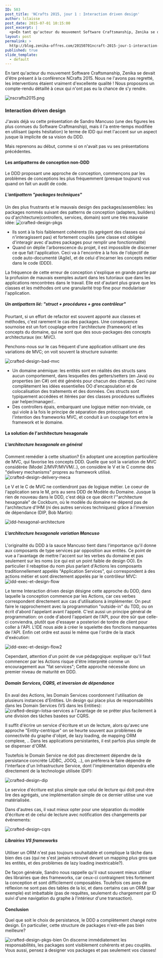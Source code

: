 ```yaml
---
ID: 503
post_title: 'NCrafts 2015, jour 1 : Interaction driven design'
author: lclaisse
post_date: 2015-07-01 10:15:00
post_excerpt: |
  <p>En tant qu'acteur du mouvement Software Craftsmanship, Zenika se devait d'être présent à la conférence NCrafts 2015. Nous ne l'avons pas regretté, les interventions étaient vraiment d'excellente qualité! Nous proposons un compte-rendu détaillé à ceux qui n'ont pas eu la chance de s'y rendre.</p> <p><img src="/public/_Claisse/ncraft2015/nscrafts2015.png" alt="nscrafts2015.png" style="display:block; margin:0 auto;" /></p>
layout: post
permalink: >
  http://blog.zenika-offres.com/20150701ncraft-2015-jour-1-interaction-driven-design/
published: true
slide_template:
  - default
---
```

En tant qu'acteur du mouvement Software Craftsmanship, Zenika se devait d'être présent à la conférence NCrafts 2015. Nous ne l'avons pas regretté, les interventions étaient vraiment d'excellente qualité ! Nous proposons un compte-rendu détaillé à ceux qui n'ont pas eu la chance de s'y rendre.

<!--more-->

<img src="/wp-content/uploads/2015/06/Ncrafts.jpg" alt="nscrafts2015.png" />
<h3>Interaction driven design</h3>
J'avais déjà vu cette présentation de Sandro Mancuso (une des figures les plus connues du Software Craftmanship), mais il l'a entre-temps modifiée en utilisant (après hésitation) le terme de IDD qui met l'accent sur un aspect jusque là implicite de sa vision du DDD.

Mais reprenons au début, comme si on n'avait pas vu ses présentations précédentes.
<h4>Les antipatterns de conception non-DDD</h4>
Le DDD proposant une approche de conception, commençons par les problèmes de conceptions les plus fréquemment (presque toujours) vus quand on fait un audit de code.
<h5>L'antipattern "packages techniques"</h5>
Un des plus frustrants et le mauvais design des packages/assemblies: les packages nommés suivant des patterns de conception (adapters, builders) ou d'architecture(controllers, services, domain) sont une très mauvaise idée:

<img src="/wp-content/uploads/2015/07/crafted-design-pkgs.jpg" alt="crafted-design-pkgs" />
<ul>
	<li>Ils sont à la fois faiblement cohérents (ils agrègent des classes qui n'interagissent pas) et fortement couplés (une classe est obligée d'interagir avec d'autres packages pour remplir une fonctionnalité)</li>
	<li>Quand on déplie l'arborescence du projet, il est impossible de discerner ce que fait l'application. Ceci va à l'encontre à la fois de l'objectif de code auto-documenté (Agile), et de celui d'incarner les concepts métier dans le code (DDD).</li>
</ul>
La fréquence de cette erreur de conception s'explique en grande partie par la profusion de mauvais exemples autant dans les tutoriaux que dans les applications rencontrées dans le travail. Elle est d'autant plus grave que les classes et les méthodes ont une granularité trop fine pour modulariser l'application.
<h5>Un antipattern lié: "struct + procédures + gros contrôleur"</h5>
Pourtant, si un effort de refactor est souvent apporté aux classes et méthodes, c'est rarement le cas des packages. Une conséquence sournoise est un fort couplage entre l'architecture (framework) et les concepts du domaine, qui ne sont que des sous-packages des concepts architecturaux (ex: MVC).

Penchons-nous sur le cas fréquent d'une application utilisant une des variations de MVC; on voit souvent la structure suivante:

<img src="/wp-content/uploads/2015/07/crafted-design-bad-mvc.jpg" alt="crafted-design-bad-mvc" />
<ul>
	<li>Un domaine anémique: les entités sont en réalités des structs sans aucun comportement, dans lesquelles des getters/setters (en Java) ou properties (en C#) ont été générés pour chacun des champs. Ceci ruine complètement les idées essentielles OO d'encapsulation et de colocalisation des traitements et des données. Ces structs sont typiquement accédées et itérées par des classes procédures suffixées par helper/manager/..</li>
	<li>Des controllers épais, embarquant une logique métier non-triviale, ce qui viole à la fois le principe de séparation des préoccupations et l'intention des frameworks MVC, et conduit à un couplage fort entre le framework et le domaine.</li>
</ul>
<h4>La solution de l'architecture hexagonale</h4>
<h5>L'architecture hexagonale en général</h5>
Comment remédier à cette situation? En adoptant une acception particulière de MVC, qui favorise les concepts DDD. Quelle que soit la variation de MVC considérée (Model 2/MVP/MVVM/..), on considère le V et le C comme des "delivery mechanisms" propres au framework utilisé.

<img src="/wp-content/uploads/2015/07/crafted-design-delivery-meca.jpg" alt="crafted-design-delivery-meca" />

Le V et le C de MVC ne contiendront pas de logique métier. Le coeur de l'application sera le M, pris au sens DDD de Modèle du Domaine. Jusque là rien de nouveau dans le DDD, c'est déjà ce que décrit l'"architecture hexagonale" de Cockburn, où le modèle du domaine ne dépend pas de l'architecture d'IHM (ni des autres services techniques) grâce à l'inversion de dépendance (DIP, Bob Martin):

<img src="/wp-content/uploads/2015/07/idd-hexagonal-architecture.png" alt="idd-hexagonal-architecture" />
<h5>L'architecture hexagonale variation Mancuso</h5>
L'originalité du DDD à la sauce Mancuso tient dans l'importance qu'il donne aux composants de type services par opposition aux entités. Ce point de vue a l'avantage de mettre l'accent sur les verbes du domaine et pas seulement sur les noms (ce qui est un point faible de design OO). En particulier il rebaptise du nom plus parlant d'Actions les composants traditionnellement appelés "Application Services", qui correspondent à des actions métier et sont directement appelés par le contrôleur MVC:

<img src="/wp-content/uploads/2015/07/idd-actions-pts-entree.png" alt="idd-exec-et-design-flow" />

Le terme Interaction driven design désigne cette approche du DDD, dans laquelle la conception commence par les Actions, car ces verbes correspondent directement aux cas d'utilisations à implémenter. On peut faire le rapprochement avec la programmation "outside-in" du TDD, ou on écrit d'abord l'appelant avant l'appelé. C'est aussi un principe général de programmation: on code d'abord l'appelant de l'API, pour être sûr que celle-ci conviendra, plutôt que d'essayer a posteriori de tordre de client pour coller à l'API. L'IDE nous aide à créer le squelette des fonctions manquantes de l'API. Enfin cet ordre est aussi le même que l'ordre de la stack d'exécution:

<img src="/wp-content/uploads/2015/07/idd-exec-et-design-flow2.png" alt="idd-exec-et-design-flow2" />

Cependant, attention d'un point de vue pédagogique: expliquer qu'il faut commencer par les Actions risque d'être interprété comme un encouragement aux "fat services"; Cette approche nécessite donc un premier niveau de maturité en DDD.
<h5>Domain Services, CQRS, et inversion de dépendance</h5>
En aval des Actions, les Domain Services coordonnent l'utilisation de plusieurs instances d'Entities. Un design qui place plus de responsabilités dans les Domain Services (VS dans les Entities): <img src="/wp-content/uploads/2015/07/crafted-design-lotsa-services.png" alt="crafted-design-lotsa-services" /> a l'avantage de se prêter plus facilement à une division des tâches basées sur CQRS.

Il suffit d'écrire un service d'écriture et un de lecture, alors qu'avec une approche "Entity-centrique" on se heurte souvent aux problèmes de connectivité du graphe d'objet, de lazy loading, de mapping ORM complexe, .. Dans les applications persistantes, il est parfois plus simple de se dispenser d'ORM.

Toutefois le Domain Service ne doit pas directement dépendre de la persistance concrète (JDBC, JOOQ, ..), on préfèrera le faire dépendre de l'interface d'un Infrastructure Service, dont l'implémentation dépendra elle directement de la technologie utilisée (DIP):

<img src="/wp-content/uploads/2015/07/crafted-design-dip.jpg" alt="crafted-design-dip" />

Le service d'écriture est plus simple que celui de lecture qui doit peut-être lire des agrégats, une implémentation simple de ce dernier utilise une vue matérialisée.

Dans d'autres cas, il vaut mieux opter pour une séparation du modèle d'écriture et de celui de lecture avec notification des changements par événements:

<img src="/wp-content/uploads/2015/07/crafted-design-cqrs.jpg" alt="crafted-design-cqrs" />
<h5>Librairies VS frameworks</h5>
Utiliser un ORM n'est pas toujours souhaitable et complique la tâche dans bien des cas (qui ne s'est jamais retrouvé devant un mapping plus gros que les entités, et des problèmes de lazy loading inextricable?).

De façon générale, Sandro nous rappelle qu'il vaut souvent mieux utiliser des librairies que des frameworks, car ceux-ci contraignent très fortement la conception et sont difficilement composables. Toutefois ces axes de réflexion ne sont pas des tables de la loi, et dans certains cas un ORM (par exemple) est imbattable (pas de requêtes, seulement du chargement par ID suivi d'une navigation du graphe à l'intérieur d'une transaction).
<h4>Conclusion</h4>
Quel que soit le choix de persistance, le DDD a complètement changé notre design. En particulier, cette structure de packages n'est-elle pas bien meilleure?

<img src="/wp-content/uploads/2015/07/crafted-design-pkgs-bien.jpg" alt="crafted-design-pkgs-bien" /> On discerne immédiatement les responsabilités, les packages sont visiblement cohérents et peu couplés. Vous aussi, pensez à designer vos packages et pas seulement vos classes!